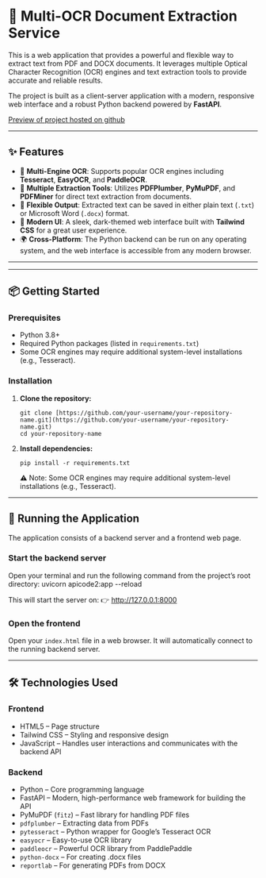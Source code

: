 # 🚀 Multi-OCR Document Extraction Service

This is a web application that provides a powerful and flexible way to extract text from PDF and DOCX documents. It leverages multiple Optical Character Recognition (OCR) engines and text extraction tools to provide accurate and reliable results.

The project is built as a client-server application with a modern, responsive web interface and a robust Python backend powered by **FastAPI**.

[Preview of project hosted on github](https://theguyz693.github.io/PDF-Data-Extraction-using-OCR/)

---

## ✨ Features
- 🔎 **Multi-Engine OCR**: Supports popular OCR engines including **Tesseract**, **EasyOCR**, and **PaddleOCR**.  
- 📑 **Multiple Extraction Tools**: Utilizes **PDFPlumber**, **PyMuPDF**, and **PDFMiner** for direct text extraction from documents.  
- 💾 **Flexible Output**: Extracted text can be saved in either plain text (`.txt`) or Microsoft Word (`.docx`) format.  
- 🎨 **Modern UI**: A sleek, dark-themed web interface built with **Tailwind CSS** for a great user experience.  
- 🌍 **Cross-Platform**: The Python backend can be run on any operating system, and the web interface is accessible from any modern browser.  

---

---
## 📦 Getting Started

### Prerequisites
- Python 3.8+ 
- Required Python packages (listed in `requirements.txt`)
- Some OCR engines may require additional system-level installations (e.g., Tesseract). 

### Installation
1.  **Clone the repository:**
    ```
    git clone [https://github.com/your-username/your-repository-name.git](https://github.com/your-username/your-repository-name.git)
    cd your-repository-name
    ```
2.  **Install dependencies:**
    ```
    pip install -r requirements.txt
    ```
    ⚠️ Note: Some OCR engines may require additional system-level installations (e.g., Tesseract).

---

## 🚀 Running the Application

The application consists of a backend server and a frontend web page.

### Start the backend server
Open your terminal and run the following command from the project’s root directory:
uvicorn apicode2:app --reload

This will start the server on:
👉 http://127.0.0.1:8000

### Open the frontend
Open your `index.html` file in a web browser. It will automatically connect to the running backend server.

---

## 🛠️ Technologies Used

### Frontend
- HTML5 – Page structure
- Tailwind CSS – Styling and responsive design
- JavaScript – Handles user interactions and communicates with the backend API

### Backend
- Python – Core programming language
- FastAPI – Modern, high-performance web framework for building the API
- PyMuPDF (`fitz`) – Fast library for handling PDF files
- `pdfplumber` – Extracting data from PDFs
- `pytesseract` – Python wrapper for Google’s Tesseract OCR
- `easyocr` – Easy-to-use OCR library
- `paddleocr` – Powerful OCR library from PaddlePaddle
- `python-docx` – For creating .docx files
- `reportlab` – For generating PDFs from DOCX



